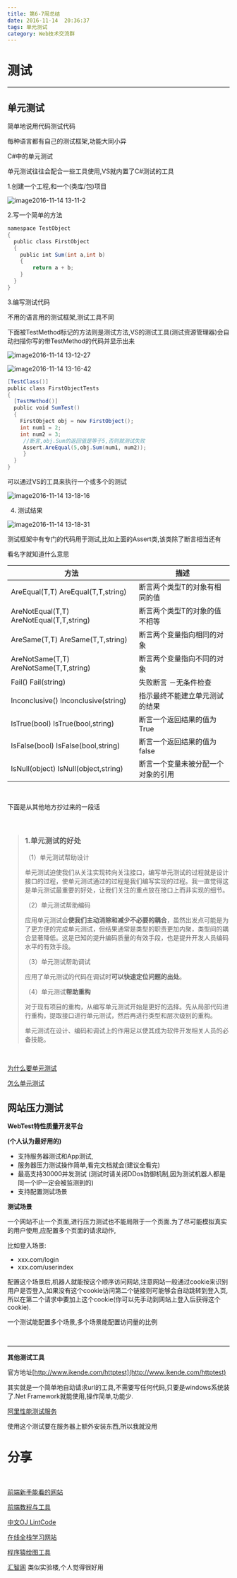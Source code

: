 ```yaml
---
title: 第6-7周总结
date: 2016-11-14  20:36:37
tags: 单元测试
category: Web技术交流群
---
```


# 测试

****

## 单元测试

简单地说用代码测试代码

每种语言都有自己的测试框架,功能大同小异



C#中的单元测试

单元测试往往会配合一些工具使用,VS就内置了C#测试的工具

1.创建一个工程,和一个(类库/包)项目

![image2016-11-14 13-11-2](https://s1.ax1x.com/2017/12/28/zkGUx.png)

2.写一个简单的方法

``` csharp
namespace TestObject
{
  public class FirstObject
  {
    public int Sum(int a,int b)
    {
        return a + b;
    }
  }
}
```



3.编写测试代码

不用的语言用的测试框架,测试工具不同

下面被TestMethod标记的方法则是测试方法,VS的测试工具(测试资源管理器)会自动扫描你写的带TestMethod的代码并显示出来

![image2016-11-14 13-12-27](https://s1.ax1x.com/2017/12/28/zkmCT.png)

![image2016-11-14 13-16-42](https://s1.ax1x.com/2017/12/28/zkEEq.png)

``` csharp
[TestClass()]
public class FirstObjectTests
{
  [TestMethod()]
  public void SumTest()
  {
    FirstObject obj = new FirstObject();
    int num1 = 2;
    int num2 = 3;
     //断言,obj.Sum的返回值是等于5,否则就测试失败
     Assert.AreEqual(5,obj.Sum(num1, num2));
     }
  }
}
```





可以通过VS的工具来执行一个或多个的测试

![image2016-11-14 13-18-16](https://s1.ax1x.com/2017/12/28/zkZ5V.png)



4. 测试结果

![image2016-11-14 13-18-31](https://s1.ax1x.com/2017/12/28/zkVU0.png)


测试框架中有专门的代码用于测试,比如上面的Assert类,该类除了断言相当还有

看名字就知道什么意思

| **方法**                                   | **描述**            |
| ---------------------------------------- | ----------------- |
| AreEqual(T,T) AreEqual(T,T,string)       | 断言两个类型T的对象有相同的值   |
| AreNotEqual(T,T) AreNotEqual(T,T,string) | 断言两个类型T的对象的值不相等   |
| AreSame(T,T) AreSame(T,T,string)         | 断言两个变量指向相同的对象     |
| AreNotSame(T,T) AreNotSame(T,T,string)   | 断言两个变量指向不同的对象     |
| Fail() Fail(string)                      | 失败断言 －无条件检查       |
| Inconclusive() Inconclusive(string)      | 指示最终不能建立单元测试的结果   |
| IsTrue(bool) IsTrue(bool,string)         | 断言一个返回结果的值为True   |
| IsFalse(bool) IsFalse(bool,string)       | 断言一个返回结果的值为false  |
| IsNull(object) IsNull(object,string)     | 断言一个变量未被分配一个对象的引用 |

 

下面是从其他地方抄过来的一段话

 

> ### 1.单元测试的好处
>
> （1）单元测试帮助设计
>
> 单元测试迫使我们从关注实现转向关注接口，编写单元测试的过程就是设计接口的过程，使单元测试通过的过程是我们编写实现的过程。我一直觉得这是单元测试最重要的好处，让我们关注的重点放在接口上而非实现的细节。
>
> （2）单元测试帮助编码
>
> 应用单元测试会**使我们主动消除和减少不必要的耦合**，虽然出发点可能是为了更方便的完成单元测试，但结果通常是类型的职责更加内聚，类型间的耦合显著降低。这是已知的提升编码质量的有效手段，也是提升开发人员编码水平的有效手段。
>
> （3）单元测试帮助调试
>
> 应用了单元测试的代码在调试时**可以快速定位问题的出处**。
>
> （4）单元测试**帮助重构**
>
> 对于现有项目的重构，从编写单元测试开始是更好的选择。先从局部代码进行重构，提取接口进行单元测试，然后再进行类型和层次级别的重构。
>
> 单元测试在设计、编码和调试上的作用足以使其成为软件开发相关人员的必备技能。

 

[为什么要单元测试](https://www.zhihu.com/question/20120168)

[怎么单元测试](https://www.zhihu.com/question/27313846)

## 网站压力测试

**WebTest特性质量开发平台**

**(个人认为最好用的)**

- 支持服务器测试和App测试,
- 服务器压力测试操作简单,看完文档就会(建议全看完)
- 最高支持30000并发测试 (测试时请关闭DDos防御机制,因为测试机器人都是同一个IP一定会被监测到的)
- 支持配置测试场景



**测试场景**

一个网站不止一个页面,进行压力测试也不能局限于一个页面.为了尽可能模拟真实的用户使用,应配置多个页面的请求动作,

比如登入场景:

- xxx.com/login
- xxx.com/userindex

配置这个场景后,机器人就能按这个顺序访问网站,注意网站一般通过cookie来识别用户是否登入,如果没有这个cookie访问第二个链接则可能够会自动跳转到登入页,所以在第二个请求中要加上这个cookie(你可以先手动到网站上登入后获得这个cookie).

一个测试能配置多个场景,多个场景能配置访问量的比例

 

****

**其他测试工具**

官方地址[http://www.ikende.com/httptest](http://www.ikende.com/httptest)

其实就是一个简单地自动请求url的工具,不需要写任何代码,只要是windows系统装了.Net Framework就能使用,操作简单,功能少.

[阿里性能测试服务](https://pts.aliyun.com/lite/index.htm?spm=5176.2020520153.0.0.5wrV7N)

使用这个测试要在服务器上额外安装东西,所以我就没用

# 分享

 

[前端](http://gold.xitu.io/entry/581fea735bbb500059ebfb2b)[新手能看的网站](http://gold.xitu.io/entry/581fea735bbb500059ebfb2b)

[前端教程与工具](http://wiki.flyingstudio.online/blog.thankbabe.com/collection/?hmsr=toutiao.io&utm_medium=toutiao.io&utm_source=toutiao.io)

[中文OJ LintCode](http://www.lintcode.com/zh-cn)

[在线全栈学习网站](https://www.freecodecamp.cn/)

[程序猿绘图工具](http://www.draw.io/)

[汇智网](http://www.hubwiz.com/) 类似实验楼,个人觉得很好用